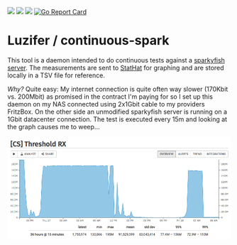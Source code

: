 ![](https://badges.fyi/github/license/Luzifer/continuous-spark)
![](https://badges.fyi/github/latest-release/Luzifer/continuous-spark)
![](https://badges.fyi/github/downloads/Luzifer/continuous-spark)
[![Go Report Card](https://goreportcard.com/badge/github.com/Luzifer/continuous-spark)](https://goreportcard.com/report/github.com/Luzifer/continuous-spark)

# Luzifer / continuous-spark

This tool is a daemon intended to do continuous tests against a [sparkyfish server](https://github.com/chrissnell/sparkyfish). The measurements are sent to [StatHat](https://www.stathat.com/) for graphing and are stored locally in a TSV file for reference.

_Why?_ Quite easy: My internet connection is quite often way slower (170Kbit vs. 200Mbit) as promised in the contract I'm paying for so I set up this daemon on my NAS connected using 2x1Gbit cable to my providers FritzBox. On the other side an unmodified sparkyfish server is running on a 1Gbit datacenter connection. The test is executed every 15m and looking at the graph causes me to weep...

![](screenshot.png)
